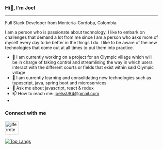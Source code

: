  ### Hi👋, I'm Joel
__________________________________________________

Full Stack Developer from Monteria-Cordoba, Colombia

I am a person who is passionate about technology, I like to embark on challenges that demand a lot from me since I am a person who asks more of myself every day to be better in the things I do.
I like to be aware of the new technologies that come out at all times to put them into practice.


- 🔭 I am currently working on a project for an Olympic village which will be in charge of taking control and streamlining the way in which users interact with the             different courts or fields that exist within said Olympic village
- 🌱 I am currently learning and consolidating new technologies such as typescript, java, spring boot and microservices
- 💬 Ask me about javascript, react & redux
- 📫 How to reach me: joelss084@gmail.com
- 
### Connect with me
 <a href="https://twitter.com/jlferrete" target="blank">
  <img align="center" src="https://img.icons8.com/fluency/512/linkedin-2.png" alt="jlferrete" height="44px" width="44px"  />
 </a>


[![Top Langs](https://github-readme-stats.vercel.app/api/top-langs/?username=anuraghazra)](https://github.com/anuraghazra/github-readme-stats)

